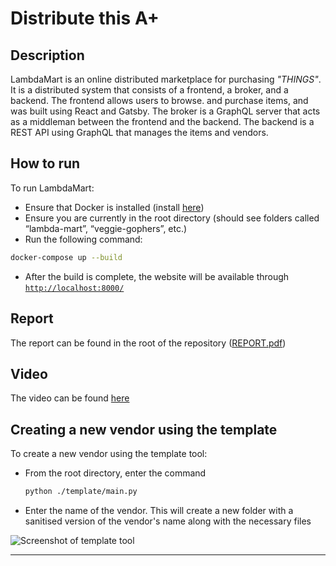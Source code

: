 # Distribute this A+

## Description

LambdaMart is an online distributed marketplace for purchasing *"THINGS"*. It is a distributed system that consists of a frontend, a broker, and a backend. The frontend allows users to browse. and purchase items, and was built using React and Gatsby. The broker is a GraphQL server that acts as a middleman between the frontend and the backend. The backend is a REST API using GraphQL that manages the items and vendors.

## How to run

To run LambdaMart:

- Ensure that Docker is installed (install [here](https://www.docker.com/))
- Ensure you are currently in the root directory (should see folders called “lambda-mart”, “veggie-gophers”, etc.)
- Run the following command:

```bash
docker-compose up --build
```

- After the build is complete, the website will be available through [`http://localhost:8000/`](http://localhost:8000/)

## Report

The report can be found in the root of the repository ([REPORT.pdf](https://gitlab.com/ucd-cs-rem/comp30220-2023/distribute-this-a/-/blob/d10d3394b6b67b0cc8ca0f1f2679738ab154a029/REPORT.pdf))

## Video

The video can be found [here]()

## Creating a new vendor using the template

To create a new vendor using the template tool:

- From the root directory, enter the command

    ```bash
    python ./template/main.py
    ```

- Enter the name of the vendor. This will create a new folder with a sanitised version of the vendor's name along with the necessary files

![Screenshot of template tool](https://gitlab.com/ucd-cs-rem/comp30220-2023/distribute-this-a/-/raw/main/assets/template-screenshot.png)

---
